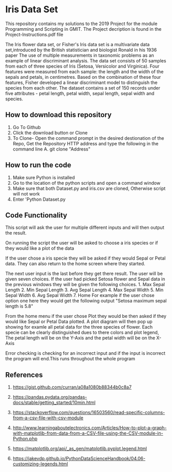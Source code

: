 # Iris Data Set

This repository contains my solutions to the 2019 Project for the module Programming and Scripting in GMIT.
The Project decription is found in the Project-Instructions.pdf file

The Iris flower data set, or Fisher's Iris data set is a multivariate data set,introduced by the British statistician and biologist Ronald in his 1936 paper The use of multiple measurements in taxonomic problems as an example of linear discriminant analysis.
The data set consists of 50 samples from each of three species of Iris (Setosa, Versicolor and Virginica). Four features were measured from each sample: the length and the width of the sepals and petals, in centimetres. Based on the combination of these four features, Fisher developed a linear discriminant model to distinguish the species from each other. 
The dataset contains a set of 150 records under five attributes - petal length, petal width, sepal length, sepal width and species.


## How to download this repository
1. Go To Github
2. Click the download button or Clone
3. To Clone- Open the command prompt in the desired destionation of the Repo, Get the Repository HTTP address and type the following in the command line
    A. git clone "Address"
    
## How to run the code
1. Make sure Python is installed
2. Go to the location of the python scripts and open a command window
3. Make sure that both Dataset.py and iris.csv are cloned, Otherwise script will not work
3. Enter 'Python Dataset.py

## Code Functionality

This script will ask the user for multiple different inputs and will then output the result.

On running the script the user will be asked to choose a iris species or if they would like a plot of the data

If the user chose a iris specie they will be asked if they would Sepal or Petal data. They can also return to the home screen where they started.

The next user input is the last before they get there result. The user will be given seven choices. If the user had picked Setosa flower and Sepal data in the previous windows they will be given the following choices.                                                              1. Max Sepal Length                                                                                                                      2. Min Sepal Length                                                                                                                      3. Avg Sepal Length                                                                                                                      4. Max Sepal Width                                                                                                                      5. Min Sepal Width                                                                                                                      6. Avg Sepal Width                                                                                                                      7. Home                                                                                                                              For example if the user chose option one here they would get the following output                                                            "Setosa maximum sepal length is 5.8"

From the home menu if the user chose Plot they would be then asked if they would like Sepal or Petal Data plotted.
A plot diagram will then pop up showing for examle all petal data for the three species of flower. Each specie can be clearly distinguished dues to there colors and plot legend, The petal length will be on the Y-Axis and the petal width will be on the X-Axis 

Error checking is checking for an incorrect input and if the input is incorrect the program will end.This runs throughout the whole program

## References
  1. https://gist.github.com/curran/a08a1080b88344b0c8a7
  
  2. https://pandas.pydata.org/pandas-docs/stable/getting_started/10min.html

  3. https://stackoverflow.com/questions/16503560/read-specific-columns-from-a-csv-file-with-csv-module
  
  4. http://www.learningaboutelectronics.com/Articles/How-to-plot-a-graph-with-matplotlib-from-data-from-a-CSV-file-using-the-CSV-module-in-Python.php

  5. https://matplotlib.org/api/_as_gen/matplotlib.pyplot.legend.html
  
  6. https://jakevdp.github.io/PythonDataScienceHandbook/04.06-customizing-legends.html

